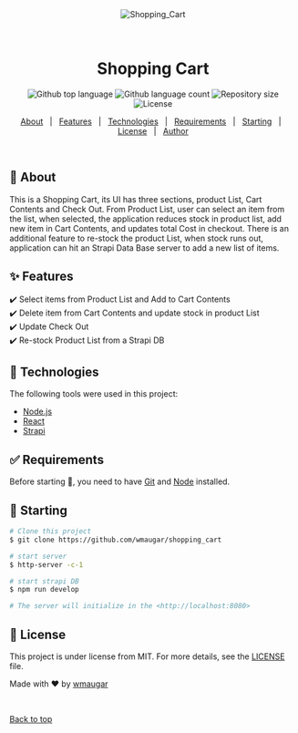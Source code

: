 <div align="center" id="top"> 
  <img src="./.github/app.gif" alt="Shopping_Cart" />

  &#xa0;

  <!-- <a href="https://shopping_cart.netlify.app">Demo</a> -->
</div>

<h1 align="center">Shopping Cart</h1>

<p align="center">
  <img alt="Github top language" src="https://img.shields.io/github/languages/top/wmaugar/shopping_cart?color=56BEB8">

  <img alt="Github language count" src="https://img.shields.io/github/languages/count/wmaugar/shopping_cart?color=56BEB8">

  <img alt="Repository size" src="https://img.shields.io/github/repo-size/wmaugar/shopping_cart?color=56BEB8">

  <img alt="License" src="https://img.shields.io/github/license/wmaugar/shopping_cart?color=56BEB8">

  <!-- <img alt="Github issues" src="https://img.shields.io/github/issues/wmaugar/shopping_cart?color=56BEB8" /> -->

  <!-- <img alt="Github forks" src="https://img.shields.io/github/forks/wmaugar/shopping_cart?color=56BEB8" /> -->

  <!-- <img alt="Github stars" src="https://img.shields.io/github/stars/wmaugar/shopping_cart?color=56BEB8" /> -->
</p>

<!-- Status -->

<!-- <h4 align="center"> 
	🚧  Shopping_Cart 🚀 Under construction...  🚧
</h4> 

<hr> -->

<p align="center">
  <a href="#dart-about">About</a> &#xa0; | &#xa0; 
  <a href="#sparkles-features">Features</a> &#xa0; | &#xa0;
  <a href="#rocket-technologies">Technologies</a> &#xa0; | &#xa0;
  <a href="#white_check_mark-requirements">Requirements</a> &#xa0; | &#xa0;
  <a href="#checkered_flag-starting">Starting</a> &#xa0; | &#xa0;
  <a href="#memo-license">License</a> &#xa0; | &#xa0;
  <a href="https://github.com/wmaugar" target="_blank">Author</a>
</p>

<br>

## :dart: About ##

This is a Shopping Cart, its UI has three sections, product List, Cart Contents and Check Out.
From Product List, user can select an item from the list, when selected, the application reduces stock in product list, add new item in Cart Contents, and updates total Cost in checkout.
There is an additional feature to re-stock the product List, when stock runs out, application can hit an Strapi Data Base server to add a new list of items. 

## :sparkles: Features ##

:heavy_check_mark: Select items from Product List and Add to Cart Contents \
:heavy_check_mark: Delete item from Cart Contents and update stock in product List\
:heavy_check_mark: Update Check Out\
:heavy_check_mark: Re-stock Product List from a Strapi DB

## :rocket: Technologies ##

The following tools were used in this project:

- [Node.js](https://nodejs.org/en/)
- [React](https://pt-br.reactjs.org/)
- [Strapi](https://strapi.io/)

## :white_check_mark: Requirements ##

Before starting :checkered_flag:, you need to have [Git](https://git-scm.com) and [Node](https://nodejs.org/en/) installed.

## :checkered_flag: Starting ##

```bash
# Clone this project
$ git clone https://github.com/wmaugar/shopping_cart

# start server
$ http-server -c-1

# start strapi DB
$ npm run develop

# The server will initialize in the <http://localhost:8080>
```

## :memo: License ##

This project is under license from MIT. For more details, see the [LICENSE](LICENSE.md) file.


Made with :heart: by <a href="https://github.com/wmaugar" target="_blank">wmaugar</a>

&#xa0;

<a href="#top">Back to top</a>
